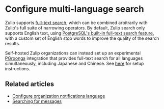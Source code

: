 # Configure multi-language search

Zulip supports [full-text search](/help/search-for-messages), which can be
combined arbitrarily with Zulip's full suite of narrowing operators. By default,
Zulip search only supports English text, using [PostgreSQL's built-in full-text
search feature](https://www.postgresql.org/docs/current/textsearch.html), with a
custom set of English stop words to improve the quality of the search results.

Self-hosted Zulip organizations can instead set up an experimental
[PGroonga](https://pgroonga.github.io/) integration that provides full-text
search for all languages simultaneously, including Japanese and Chinese. See
[here](https://zulip.readthedocs.io/en/latest/subsystems/full-text-search.html#multi-language-full-text-search)
for setup instructions.

## Related articles

* [Configure organization notifications language](/help/change-the-default-language-for-your-organization)
* [Searching for messages](/help/search-for-messages)
